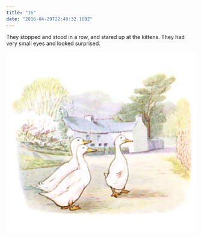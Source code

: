 ```yaml
---
title: "16"
date: "2016-04-29T22:40:32.169Z"
---
```


They stopped and stood in a row, and stared up at the kittens. They had very small eyes and looked surprised.

![Kittens playing](./tom35.jpg)
